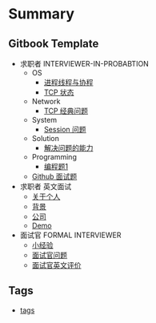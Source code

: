 # Summary

## Gitbook Template

* 求职者 INTERVIEWER-IN-PROBABTION
	* OS
		* [进程线程与协程](wiki/os/os.md)
		* [TCP 状态](wiki/os/tcp.md)
	* Network
		* [TCP 经典问题](wiki/network/tcp.md)
	* System
		* [Session 问题](wiki/arch/session.md)
	* Solution
		* [解决问题的能力](wiki/solution/ops.md)
	* Programming
		* [编程题1](wiki/coding-1.md)
	* [Github 面试题](wiki/github/interview.md)
* 求职者 英文面试
	* [关于个人](wiki/Phone-Interview-Questions-About-You.md)
	* [背景](wiki/Phone-Interview-Questions-About-Your-Background.md)
	* [公司](wiki/Phone-Interview-Questions-About-the-New-Job-and-the-Company.md)
	* [Demo](wiki/demo.md)
* 面试官 FORMAL INTERVIEWER
	* [小经验](wiki/e1.md)
	* [面试官问题](wiki/q1.md)
	* [面试官英文评价](wiki/interviewer/evaluation.md)

## Tags

* [tags](tags.md)
